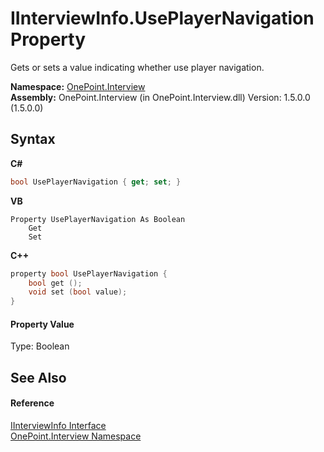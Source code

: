 # IInterviewInfo.UsePlayerNavigation Property 
 

Gets or sets a value indicating whether use player navigation.

**Namespace:**&nbsp;<a href="N_OnePoint_Interview">OnePoint.Interview</a><br />**Assembly:**&nbsp;OnePoint.Interview (in OnePoint.Interview.dll) Version: 1.5.0.0 (1.5.0.0)

## Syntax

**C#**<br />
``` C#
bool UsePlayerNavigation { get; set; }
```

**VB**<br />
``` VB
Property UsePlayerNavigation As Boolean
	Get
	Set
```

**C++**<br />
``` C++
property bool UsePlayerNavigation {
	bool get ();
	void set (bool value);
}
```


#### Property Value
Type: Boolean

## See Also


#### Reference
<a href="T_OnePoint_Interview_IInterviewInfo">IInterviewInfo Interface</a><br /><a href="N_OnePoint_Interview">OnePoint.Interview Namespace</a><br />